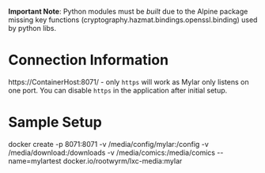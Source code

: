 **Important Note**: Python modules must be _built_ due to the Alpine package missing key functions (cryptography.hazmat.bindings.openssl.binding) used by python libs.

# Connection Information
https://ContainerHost:8071/ - only `https` will work as Mylar only listens on one port. You can disable `https` in the application after initial setup.

# Sample Setup
docker create -p 8071:8071 -v /media/config/mylar:/config -v /media/download:/downloads -v /media/comics:/media/comics --name=mylartest docker.io/rootwyrm/lxc-media:mylar
